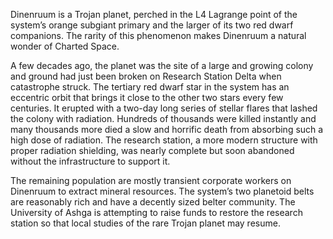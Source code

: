 
Dinenruum is a Trojan planet, perched in the L4 Lagrange point of the system’s orange subgiant primary and the larger of its two red dwarf companions. The rarity of this phenomenon makes Dinenruum a natural wonder of Charted Space.

A few decades ago, the planet was the site of a large and growing colony and ground had just been broken on Research Station Delta when catastrophe struck. The tertiary red dwarf star in the system has an eccentric orbit that brings it close to the other two stars every few centuries. It erupted with a two-day long series of stellar flares that lashed the colony with radiation. Hundreds of thousands were killed instantly and many thousands more died a slow and horrific death from absorbing such a high dose of radiation. The research station, a more modern structure with proper radiation shielding, was nearly complete but soon abandoned without the infrastructure to support it.

The remaining population are mostly transient corporate workers on Dinenruum to extract mineral resources. The system’s two planetoid belts are reasonably rich and have a decently sized belter community. The University of Ashga is attempting to raise funds to restore the research station so that local studies of the rare Trojan planet may resume.

